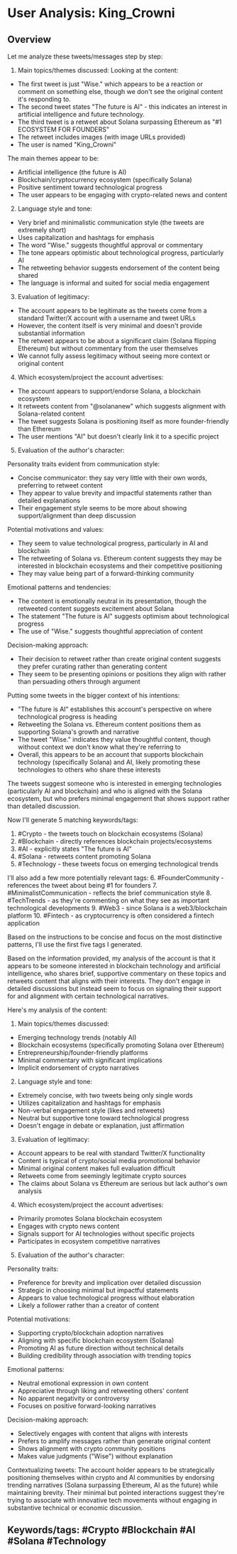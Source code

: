 # User Analysis: King_Crowni

## Overview

<think>
Let me analyze these tweets/messages step by step:

1. Main topics/themes discussed:
Looking at the content:
- The first tweet is just "Wise." which appears to be a reaction or comment on something else, though we don't see the original content it's responding to.
- The second tweet states "The future is AI" - this indicates an interest in artificial intelligence and future technology.
- The third tweet is a retweet about Solana surpassing Ethereum as "#1 ECOSYSTEM FOR FOUNDERS"
- The retweet includes images (with image URLs provided)
- The user is named "King_Crowni"

The main themes appear to be:
- Artificial intelligence (the future is AI)
- Blockchain/cryptocurrency ecosystem (specifically Solana)
- Positive sentiment toward technological progress
- The user appears to be engaging with crypto-related news and content

2. Language style and tone:
- Very brief and minimalistic communication style (the tweets are extremely short)
- Uses capitalization and hashtags for emphasis
- The word "Wise." suggests thoughtful approval or commentary
- The tone appears optimistic about technological progress, particularly AI
- The retweeting behavior suggests endorsement of the content being shared
- The language is informal and suited for social media engagement

3. Evaluation of legitimacy:
- The account appears to be legitimate as the tweets come from a standard Twitter/X account with a username and tweet URLs
- However, the content itself is very minimal and doesn't provide substantial information
- The retweet appears to be about a significant claim (Solana flipping Ethereum) but without commentary from the user themselves
- We cannot fully assess legitimacy without seeing more context or original content

4. Which ecosystem/project the account advertises:
- The account appears to support/endorse Solana, a blockchain ecosystem
- It retweets content from "@solananew" which suggests alignment with Solana-related content
- The tweet suggests Solana is positioning itself as more founder-friendly than Ethereum
- The user mentions "AI" but doesn't clearly link it to a specific project

5. Evaluation of the author's character:

Personality traits evident from communication style:
- Concise communicator: they say very little with their own words, preferring to retweet content
- They appear to value brevity and impactful statements rather than detailed explanations
- Their engagement style seems to be more about showing support/alignment than deep discussion

Potential motivations and values:
- They seem to value technological progress, particularly in AI and blockchain
- The retweeting of Solana vs. Ethereum content suggests they may be interested in blockchain ecosystems and their competitive positioning
- They may value being part of a forward-thinking community

Emotional patterns and tendencies:
- The content is emotionally neutral in its presentation, though the retweeted content suggests excitement about Solana
- The statement "The future is AI" suggests optimism about technological progress
- The use of "Wise." suggests thoughtful appreciation of content

Decision-making approach:
- Their decision to retweet rather than create original content suggests they prefer curating rather than generating content
- They seem to be presenting opinions or positions they align with rather than persuading others through argument

Putting some tweets in the bigger context of his intentions:
- "The future is AI" establishes this account's perspective on where technological progress is heading
- Retweeting the Solana vs. Ethereum content positions them as supporting Solana's growth and narrative
- The tweet "Wise." indicates they value thoughtful content, though without context we don't know what they're referring to
- Overall, this appears to be an account that supports blockchain technology (specifically Solana) and AI, likely promoting these technologies to others who share these interests

The tweets suggest someone who is interested in emerging technologies (particularly AI and blockchain) and who is aligned with the Solana ecosystem, but who prefers minimal engagement that shows support rather than detailed discussion.

Now I'll generate 5 matching keywords/tags:
1. #Crypto - the tweets touch on blockchain ecosystems (Solana)
2. #Blockchain - directly references blockchain projects/ecosystems
3. #AI - explicitly states "The future is AI"
4. #Solana - retweets content promoting Solana
5. #Technology - these tweets focus on emerging technological trends

I'll also add a few more potentially relevant tags:
6. #FounderCommunity - references the tweet about being #1 for founders
7. #MinimalistCommunication - reflects the brief communication style
8. #TechTrends - as they're commenting on what they see as important technological developments
9. #Web3 - since Solana is a web3/blockchain platform
10. #Fintech - as cryptocurrency is often considered a fintech application

Based on the instructions to be concise and focus on the most distinctive patterns, I'll use the first five tags I generated.

Based on the information provided, my analysis of the account is that it appears to be someone interested in blockchain technology and artificial intelligence, who shares brief, supportive commentary on these topics and retweets content that aligns with their interests. They don't engage in detailed discussions but instead seem to focus on signaling their support for and alignment with certain technological narratives.
</think>

Here's my analysis of the content:

1. Main topics/themes discussed:
- Emerging technology trends (notably AI)
- Blockchain ecosystems (specifically promoting Solana over Ethereum)
- Entrepreneurship/founder-friendly platforms
- Minimal commentary with significant implications
- Implicit endorsement of crypto narratives

2. Language style and tone:
- Extremely concise, with two tweets being only single words
- Utilizes capitalization and hashtags for emphasis
- Non-verbal engagement style (likes and retweets)
- Neutral but supportive tone toward technological progress
- Doesn't engage in debate or explanation, just affirmation

3. Evaluation of legitimacy:
- Account appears to be real with standard Twitter/X functionality
- Content is typical of crypto/social media promotional behavior
- Minimal original content makes full evaluation difficult
- Retweets come from seemingly legitimate crypto sources
- The claims about Solana vs Ethereum are serious but lack author's own analysis

4. Which ecosystem/project the account advertises:
- Primarily promotes Solana blockchain ecosystem
- Engages with crypto news content
- Signals support for AI technologies without specific projects
- Participates in ecosystem competitive narratives

5. Evaluation of the author's character:

Personality traits:
- Preference for brevity and implication over detailed discussion
- Strategic in choosing minimal but impactful statements
- Appears to value technological progress without elaboration
- Likely a follower rather than a creator of content

Potential motivations:
- Supporting crypto/blockchain adoption narratives
- Aligning with specific blockchain ecosystem (Solana)
- Promoting AI as future direction without technical details
- Building credibility through association with trending topics

Emotional patterns:
- Neutral emotional expression in own content
- Appreciative through liking and retweeting others' content
- No apparent negativity or controversy
- Focuses on positive forward-looking narratives

Decision-making approach:
- Selectively engages with content that aligns with interests
- Prefers to amplify messages rather than generate original content
- Shows alignment with crypto community positions
- Makes value judgments ("Wise") without explanation

Contextualizing tweets:
The account holder appears to be strategically positioning themselves within crypto and AI communities by endorsing trending narratives (Solana surpassing Ethereum, AI as the future) while maintaining brevity. Their minimal but pointed interactions suggest they're trying to associate with innovative tech movements without engaging in substantive technical or economic discussion.

Keywords/tags: #Crypto #Blockchain #AI #Solana #Technology
---
